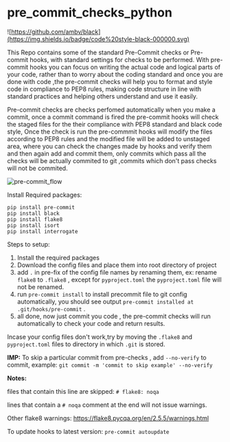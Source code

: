 # pre_commit_checks_python
![https://github.com/ambv/black](https://img.shields.io/badge/code%20style-black-000000.svg)

This Repo contains some of the standard Pre-Commit checks or Pre-commit hooks, with standard settings for checks to be performed.
With pre-commit hooks you can focus on writing the actual code and logical parts of your code, rather than to worry about the coding standard and once you are done with code ,the pre-commit checks will help you to format and style code in compliance to PEP8 rules, making code structure in line with standard practices and helping others understand and use it easily.

Pre-commit checks are checks perfomed automatically when you make a commit, once a commit command is fired the pre-commit hooks will check the staged files for 
the their compliance with PEP8 standard and black code style, Once the check is run the pre-commmit hooks will modify the files according to PEP8 rules and the modified file will be added to  unstaged area, where you can check the changes made by hooks and verify them and then again add and commit them, only commits which pass all the checks will be actually commited to git ,commits which don't pass checks will not be commited.

![pre-commit_flow](https://user-images.githubusercontent.com/28834720/132936889-b12582e3-02dd-49b6-81cd-a50fc5b18c7c.png)


Install Required packages:

```
pip install pre-commit
pip install black
pip install flake8
pip install isort
pip install interrogate
```

Steps to setup:
1. Install the required packages
2. Download the config files and place them into root directory of project
3. add `.` in pre-fix of the config file names by renaming them, ex: rename `flake8` to `.flake8` , except for `pyproject.toml` the `pyproject.toml` file will not be renamed.
4. run `pre-commit install` to install precommit file to git config automatically, you should see output `pre-commit installed at .git/hooks/pre-commit` .
5. all done, now just commit you code , the pre-commit checks will run automatically to check your code and return results.

Incase your config files don't work,try by moving the `.flake8` and `pyproject.toml` files to directory in which `.git` is stored.

**IMP:** To skip a particular commit from pre-checks , add `--no-verify` to commit,
         example: `git commit -m 'commit to skip example' --no-verify`

**Notes:**

files that contain this line are skipped: `# flake8: noqa`

lines that contain a `# noqa` comment at the end will not issue warnings.

Other flake8 warnings:
https://flake8.pycqa.org/en/2.5.5/warnings.html

To update hooks to latest version: `pre-commit autoupdate`
